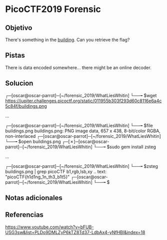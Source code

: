 # PicoCTF2019 Forensic
## Objetivo

There's something in the [building](https://jupiter.challenges.picoctf.org/static/011955b303f293d60c8116e6a4c5c84f/buildings.png). Can you retrieve the flag?

## Pistas
There is data encoded somewhere... there might be an online decoder.

## Solucion
┌─[oscar@oscar-parrot]─[~/forensic_2019/WhatLiesWhitin]
└──╼ $wget https://jupiter.challenges.picoctf.org/static/011955b303f293d60c8116e6a4c5c84f/buildings.png 


...

┌─[oscar@oscar-parrot]─[~/forensic_2019/WhatLiesWhitin]
└──╼ $file buildings.png 
buildings.png: PNG image data, 657 x 438, 8-bit/color RGBA, non-interlaced
┌─[oscar@oscar-parrot]─[~/forensic_2019/WhatLiesWhitin]
└──╼ $open buildings.png 
┌─[✗]─[oscar@oscar-parrot]─[~/forensic_2019/WhatLiesWhitin]
└──╼ $sudo gem install zsteg

...

┌─[oscar@oscar-parrot]─[~/forensic_2019/WhatLiesWhitin]
└──╼ $zsteg buildings.png | grep picoCTF
b1,rgb,lsb,xy       .. text: "picoCTF{h1d1ng_1n_th3_b1t5}"
┌─[oscar@oscar-parrot]─[~/forensic_2019/WhatLiesWhitin]
└──╼ $



## Notas adicionales
## Referencias
https://www.youtube.com/watch?v=bFUB-USG3sw&list=PLDo9DMLZyP6kTZ8Td37-LdbAx4-yNfHBl&index=18